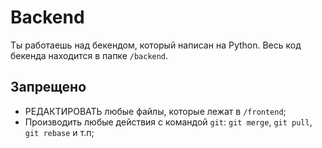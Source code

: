 # Backend

Ты работаешь над бекендом, который написан на Python. Весь код бекенда находится в папке `/backend`.

## Запрещено

- РЕДАКТИРОВАТЬ любые файлы, которые лежат в `/frontend`;
- Производить любые действия с командой `git`: `git merge`, `git pull`, `git rebase` и т.п;
